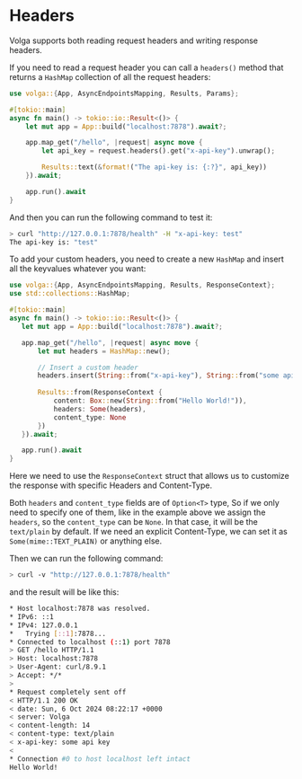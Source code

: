 # Headers

Volga supports both reading request headers and writing response headers. 

If you need to read a request header you can call a `headers()` method that returns a `HashMap` collection of all the request headers:
```rust
use volga::{App, AsyncEndpointsMapping, Results, Params};

#[tokio::main]
async fn main() -> tokio::io::Result<()> {
    let mut app = App::build("localhost:7878").await?;

    app.map_get("/hello", |request| async move {
        let api_key = request.headers().get("x-api-key").unwrap();

        Results::text(&format!("The api-key is: {:?}", api_key))
    }).await;

    app.run().await
}
```
And then you can run the following command to test it:
```bash
> curl "http://127.0.0.1:7878/health" -H "x-api-key: test"
The api-key is: "test"
```
To add your custom headers, you need to create a new `HashMap` and insert all the keyvalues whatever you want:
```rust
use volga::{App, AsyncEndpointsMapping, Results, ResponseContext};
use std::collections::HashMap;

#[tokio::main]
async fn main() -> tokio::io::Result<()> {
   let mut app = App::build("localhost:7878").await?;

   app.map_get("/hello", |request| async move {
       let mut headers = HashMap::new();

       // Insert a custom header
       headers.insert(String::from("x-api-key"), String::from("some api key"));
       
       Results::from(ResponseContext {
           content: Box::new(String::from("Hello World!")),
           headers: Some(headers),
           content_type: None
       })
   }).await;

   app.run().await
}
```
Here we need to use the `ResponseContext` struct that allows us to customize the response with specific Headers and Content-Type.

Both `headers` and `content_type` fields are of `Option<T>` type, So if we only need to specify one of them, like in the example above we assign the `headers`, so the `content_type` can be `None`. In that case, it will be the `text/plain` by default. If we need an explicit Content-Type, we can set it as `Some(mime::TEXT_PLAIN)` or anything else.

Then we can run the following command:
```bash
> curl -v "http://127.0.0.1:7878/health"
```
and the result will be like this:
```bash
* Host localhost:7878 was resolved.
* IPv6: ::1
* IPv4: 127.0.0.1
*   Trying [::1]:7878...
* Connected to localhost (::1) port 7878
> GET /hello HTTP/1.1
> Host: localhost:7878
> User-Agent: curl/8.9.1
> Accept: */*
>
* Request completely sent off
< HTTP/1.1 200 OK
< date: Sun, 6 Oct 2024 08:22:17 +0000
< server: Volga
< content-length: 14
< content-type: text/plain
< x-api-key: some api key
<
* Connection #0 to host localhost left intact
Hello World!
```